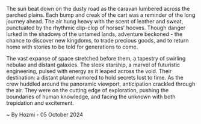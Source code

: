 
The sun beat down on the dusty road as the caravan lumbered across the parched plains.  Each bump and creak of the cart was a reminder of the long journey ahead.  The air hung heavy with the scent of leather and sweat, punctuated by the rhythmic clip-clop of horses' hooves.  Though danger lurked in the shadows of the untamed lands, adventure beckoned - the chance to discover new kingdoms, to trade precious goods, and to return home with stories to be told for generations to come.

The vast expanse of space stretched before them, a tapestry of swirling nebulae and distant galaxies.  The sleek starship, a marvel of futuristic engineering, pulsed with energy as it leaped across the void.  Their destination: a distant planet rumored to hold secrets lost to time.  As the crew huddled around the panoramic viewport, anticipation crackled through the air.  They were on the cutting edge of exploration, pushing the boundaries of human knowledge, and facing the unknown with both trepidation and excitement. 

~ By Hozmi - 05 October 2024
